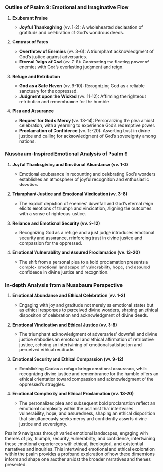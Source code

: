 ### Outline of Psalm 9: Emotional and Imaginative Flow

1. **Exuberant Praise**
   - **Joyful Thanksgiving** (vv. 1-2): A wholehearted declaration of gratitude and celebration of God’s wondrous deeds.
   
2. **Contrast of Fates**
   - **Overthrow of Enemies** (vv. 3-6): A triumphant acknowledgment of God’s justice against adversaries.
   - **Eternal Reign of God** (vv. 7-8): Contrasting the fleeting power of enemies with God’s everlasting judgment and reign.

3. **Refuge and Retribution**
   - **God as a Safe Haven** (vv. 9-10): Recognizing God as a reliable sanctuary for the oppressed.
   - **Judgment upon the Wicked** (vv. 11-12): Affirming the righteous retribution and remembrance for the humble.

4. **Plea and Assurance**
   - **Request for God’s Mercy** (vv. 13-14): Personalizing the plea amidst celebration, with a yearning to experience God’s redemptive power.
   - **Proclamation of Confidence** (vv. 15-20): Asserting trust in divine justice and calling for acknowledgment of God’s sovereignty among nations.

### Nussbaum-Inspired Emotional Analysis of Psalm 9

1. **Joyful Thanksgiving and Emotional Abundance (vv. 1-2)**
   - Emotional exuberance in recounting and celebrating God’s wonders establishes an atmosphere of joyful recognition and enthusiastic devotion.

2. **Triumphant Justice and Emotional Vindication (vv. 3-8)**
   - The explicit depiction of enemies’ downfall and God’s eternal reign elicits emotions of triumph and vindication, aligning the outcomes with a sense of righteous justice.

3. **Reliance and Emotional Security (vv. 9-12)**
   - Recognizing God as a refuge and a just judge introduces emotional security and assurance, reinforcing trust in divine justice and compassion for the oppressed.

4. **Emotional Vulnerability and Assured Proclamation (vv. 13-20)**
   - The shift from a personal plea to a bold proclamation presents a complex emotional landscape of vulnerability, hope, and assured confidence in divine justice and recognition.

### In-depth Analysis from a Nussbaum Perspective

1. **Emotional Abundance and Ethical Celebration (vv. 1-2)**
   - Engaging with joy and gratitude not merely as emotional states but as ethical responses to perceived divine wonders, shaping an ethical disposition of celebration and acknowledgment of divine deeds.
   
2. **Emotional Vindication and Ethical Justice (vv. 3-8)**
   - The triumphant acknowledgment of adversaries’ downfall and divine justice embodies an emotional and ethical affirmation of retributive justice, echoing an intertwining of emotional satisfaction and perceived ethical rectitude.

3. **Emotional Security and Ethical Compassion (vv. 9-12)**
   - Establishing God as a refuge brings emotional assurance, while recognizing divine justice and remembrance for the humble offers an ethical orientation toward compassion and acknowledgment of the oppressed’s struggles.

4. **Emotional Complexity and Ethical Proclamation (vv. 13-20)**
   - The personalized plea and subsequent bold proclamation reflect an emotional complexity within the psalmist that intertwines vulnerability, hope, and assuredness, shaping an ethical disposition that simultaneously seeks mercy and confidently asserts divine justice and sovereignty.

Psalm 9 navigates through varied emotional landscapes, engaging with themes of joy, triumph, security, vulnerability, and confidence, intertwining these emotional experiences with ethical, theological, and existential narratives and inquiries. This intertwined emotional and ethical exploration within the psalm provides a profound exploration of how these dimensions inform and shape one another amidst the broader narratives and themes presented.
